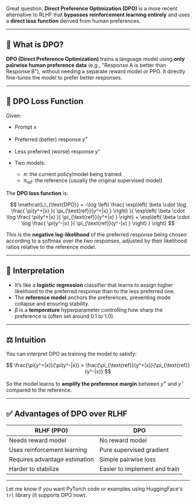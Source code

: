Great question. **Direct Preference Optimization (DPO)** is a more recent alternative to RLHF that **bypasses reinforcement learning entirely** and uses a **direct loss function** derived from human preferences.

---

## 🧠 **What is DPO?**

**DPO (Direct Preference Optimization)** trains a language model using **only pairwise human preference data** (e.g., "Response A is better than Response B"), without needing a separate reward model or PPO. It directly fine-tunes the model to prefer better responses.

---

## 🔣 **DPO Loss Function**

Given:

* Prompt $x$
* Preferred (better) response $y^+$
* Less preferred (worse) response $y^-$
* Two models:

  * $\pi$: the current policy/model being trained
  * $\pi_{\text{ref}}$: the reference (usually the original supervised model)

The **DPO loss function** is:

$$
\mathcal{L}_{\text{DPO}} = -\log \left( \frac{ \exp\left( \beta \cdot \log \frac{ \pi(y^+|x) }{ \pi_{\text{ref}}(y^+|x) } \right) }{ \exp\left( \beta \cdot \log \frac{ \pi(y^+|x) }{ \pi_{\text{ref}}(y^+|x) } \right) + \exp\left( \beta \cdot \log \frac{ \pi(y^-|x) }{ \pi_{\text{ref}}(y^-|x) } \right) } \right)
$$

This is the **negative log-likelihood** of the preferred response being chosen according to a softmax over the two responses, adjusted by their likelihood ratios relative to the reference model.

---

## 📘 **Interpretation**

* It’s like a **logistic regression** classifier that learns to assign higher likelihood to the preferred response than to the less preferred one.
* The **reference model** anchors the preferences, preventing mode collapse and ensuring stability.
* $\beta$ is a **temperature** hyperparameter controlling how sharp the preference is (often set around 0.1 to 1.0).

---

## ⚖️ Intuition

You can interpret DPO as training the model to satisfy:

$$
\frac{\pi(y^+|x)}{\pi(y^-|x)} > \frac{\pi_{\text{ref}}(y^+|x)}{\pi_{\text{ref}}(y^-|x)}
$$

So the model learns to **amplify the preference margin** between $y^+$ and $y^-$ compared to the reference.

---

## ✅ Advantages of DPO over RLHF

| RLHF (PPO)                    | DPO                           |
| ----------------------------- | ----------------------------- |
| Needs reward model            | No reward model               |
| Uses reinforcement learning   | Pure supervised gradient      |
| Requires advantage estimation | Simple pairwise loss          |
| Harder to stabilize           | Easier to implement and train |

---

Let me know if you want PyTorch code or examples using HuggingFace's `trl` library (it supports DPO now).
